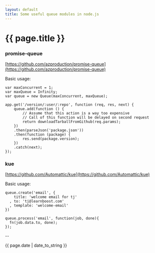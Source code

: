 ```yaml
---
layout: default
title: Some useful queue modules in node.js
---
```

# {{ page.title }}

### promise-queue

[https://github.com/azproduction/promise-queue](https://github.com/azproduction/promise-queue)

Basic usage: 

```
var maxConcurrent = 1;
var maxQueue = Infinity;
var queue = new Queue(maxConcurrent, maxQueue);

app.get('/version/:user/:repo', function (req, res, next) {
    queue.add(function () {
        // Assume that this action is a way too expensive
        // Call of this function will be delayed on second request
        return downloadTarballFromGithub(req.params);
    })
    .then(parseJson('package.json'))
    .then(function (package) {
        res.send(package.version);
    })
    .catch(next);
});
```

### kue 

[https://github.com/Automattic/kue](https://github.com/Automattic/kue)

Basic usage:

```
queue.create('email', {
    title: 'welcome email for tj'
  , to: 'tj@learnboost.com'
  , template: 'welcome-email'
})

queue.process('email', function(job, done){
  fn(job.data.to, done);
});
```

--

{{ page.date | date_to_string }}
